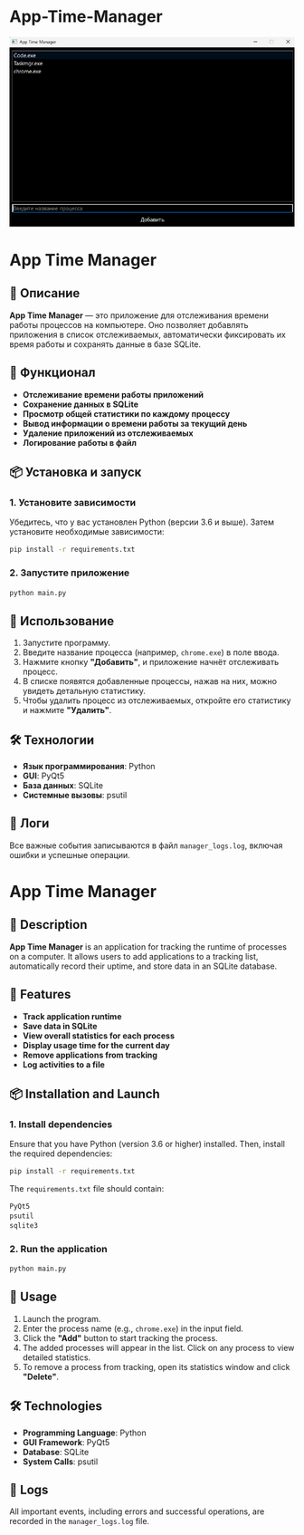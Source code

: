 # App-Time-Manager
![alt text](image.png)
# App Time Manager  

## 📌 Описание  
**App Time Manager** — это приложение для отслеживания времени работы процессов на компьютере. Оно позволяет добавлять приложения в список отслеживаемых, автоматически фиксировать их время работы и сохранять данные в базе SQLite.  

## 🚀 Функционал  
- **Отслеживание времени работы приложений**  
- **Сохранение данных в SQLite**  
- **Просмотр общей статистики по каждому процессу**  
- **Вывод информации о времени работы за текущий день**  
- **Удаление приложений из отслеживаемых**  
- **Логирование работы в файл**  

## 📦 Установка и запуск  
### 1. Установите зависимости  
Убедитесь, что у вас установлен Python (версии 3.6 и выше). Затем установите необходимые зависимости:  

```bash
pip install -r requirements.txt
```

### 2. Запустите приложение  
```bash
python main.py
```

## 📖 Использование  
1. Запустите программу.  
2. Введите название процесса (например, `chrome.exe`) в поле ввода.  
3. Нажмите кнопку **"Добавить"**, и приложение начнёт отслеживать процесс.  
4. В списке появятся добавленные процессы, нажав на них, можно увидеть детальную статистику.  
5. Чтобы удалить процесс из отслеживаемых, откройте его статистику и нажмите **"Удалить"**.  

## 🛠 Технологии  
- **Язык программирования**: Python  
- **GUI**: PyQt5  
- **База данных**: SQLite  
- **Системные вызовы**: psutil  

## 📜 Логи  
Все важные события записываются в файл `manager_logs.log`, включая ошибки и успешные операции.  

# App Time Manager  

## 📌 Description  
**App Time Manager** is an application for tracking the runtime of processes on a computer. It allows users to add applications to a tracking list, automatically record their uptime, and store data in an SQLite database.  

## 🚀 Features  
- **Track application runtime**  
- **Save data in SQLite**  
- **View overall statistics for each process**  
- **Display usage time for the current day**  
- **Remove applications from tracking**  
- **Log activities to a file**  

## 📦 Installation and Launch  
### 1. Install dependencies  
Ensure that you have Python (version 3.6 or higher) installed. Then, install the required dependencies:  

```bash
pip install -r requirements.txt
```

The `requirements.txt` file should contain:  
```txt
PyQt5
psutil
sqlite3
```

### 2. Run the application  
```bash
python main.py
```

## 📖 Usage  
1. Launch the program.  
2. Enter the process name (e.g., `chrome.exe`) in the input field.  
3. Click the **"Add"** button to start tracking the process.  
4. The added processes will appear in the list. Click on any process to view detailed statistics.  
5. To remove a process from tracking, open its statistics window and click **"Delete"**.    

## 🛠 Technologies  
- **Programming Language**: Python  
- **GUI Framework**: PyQt5  
- **Database**: SQLite  
- **System Calls**: psutil  

## 📜 Logs  
All important events, including errors and successful operations, are recorded in the `manager_logs.log` file.  
 